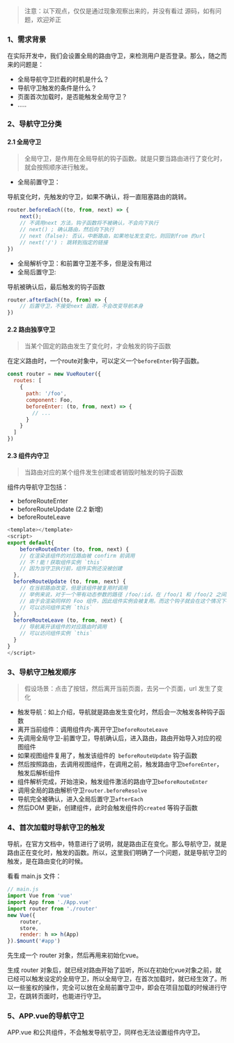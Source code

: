 > 注意：以下观点，仅仅是通过现象观察出来的，并没有看过 源码，如有问题，欢迎斧正
### 1、需求背景
在实际开发中，我们会设置全局的路由守卫，来检测用户是否登录。那么，随之而来的问题是：
* 全局导航守卫拦截的时机是什么？
* 导航守卫触发的条件是什么？
* 页面首次加载时，是否能触发全局守卫？
* .....
### 2、导航守卫分类
#### 2.1 全局守卫
> 全局守卫，是作用在全局导航的钩子函数。就是只要当路由进行了变化时，就会按照顺序进行触发。
* 全局前置守卫：

导航变化时，先触发的守卫，如果不确认，将一直阻塞路由的跳转。
```javascript
router.beforeEach((to, from, next) => {
    next();
    // 不调用next 方法，钩子函数将不被确认，不会向下执行
    // next() ; 确认路由，然后向下执行
    // next（false): 否认，中断路由，如果地址发生变化，则回到from 的url
    // next('/') : 跳转到指定的链接
})
```
* 全局解析守卫：和前置守卫差不多，但是没有用过
* 全局后置守卫:

导航被确认后，最后触发的钩子函数
```javascript
router.afterEach((to, from) => {
    // 后置守卫，不接受next 函数，不会改变导航本身
})
```
#### 2.2 路由独享守卫
> 当某个固定的路由发生了变化时，才会触发的钩子函数

在定义路由时，一个route对象中，可以定义一个`beforeEnter`钩子函数。
```javascript
const router = new VueRouter({
  routes: [
    {
      path: '/foo',
      component: Foo,
      beforeEnter: (to, from, next) => {
        // ...
      }
    }
  ]
})
```
#### 2.3 组件内守卫
> 当路由对应的某个组件发生创建或者销毁时触发的钩子函数

组件内导航守卫包括：
* beforeRouteEnter
* beforeRouteUpdate (2.2 新增)
* beforeRouteLeave
```javascript
<template></template>
<script>
export default{
    beforeRouteEnter (to, from, next) {
    // 在渲染该组件的对应路由被 confirm 前调用
    // 不！能！获取组件实例 `this`
    // 因为当守卫执行前，组件实例还没被创建
  },
  beforeRouteUpdate (to, from, next) {
    // 在当前路由改变，但是该组件被复用时调用
    // 举例来说，对于一个带有动态参数的路径 /foo/:id，在 /foo/1 和 /foo/2 之间跳转的时候，
    // 由于会渲染同样的 Foo 组件，因此组件实例会被复用。而这个钩子就会在这个情况下被调用。
    // 可以访问组件实例 `this`
  },
  beforeRouteLeave (to, from, next) {
    // 导航离开该组件的对应路由时调用
    // 可以访问组件实例 `this`
  }
}
</script>
```
### 3、导航守卫触发顺序
> 假设场景：点击了按钮，然后离开当前页面，去另一个页面，url 发生了变化
* 触发导航：如上介绍，导航就是路由发生变化时，然后会一次触发各种钩子函数
* 离开当前组件：调用组件内-离开守卫`beforeRouteLeave`
* 先调用全局守卫-前置守卫，导航确认后，进入路由，路由开始导入对应的视图组件
* 如果视图组件复用了，触发该组件的` beforeRouteUpdate` 钩子函数
* 然后按照路由，去调用视图组件，在调用之前，触发路由守卫`beforeEnter`，触发后解析组件
* 组件解析完成，开始渲染，触发组件激活的路由守卫`beforeRouteEnter` 
* 调用全局的路由解析守卫`router.beforeResolve`
* 导航完全被确认，进入全局后置守卫`afterEach`
* 然后DOM 更新，创建组件，此时会触发组件的`created` 等钩子函数
### 4、首次加载时导航守卫的触发
导航，在官方文档中，特意进行了说明，就是路由正在变化。那么导航守卫，就是路由正在变化时，触发的函数。所以，这里我们明确了一个问题，就是导航守卫的触发，是在路由变化的时候。

看看 main.js 文件：
```javascript
// main.js
import Vue from 'vue'
import App from './App.vue'
import router from './router'
new Vue({
	router,
	store,
	render: h => h(App)
}).$mount('#app')
```
先生成一个 router 对象，然后再用来初始化vue。

生成 router 对象后，就已经对路由开始了监听，所以在初始化vue对象之前，就已经可以触发设定的全局守卫，所以全局守卫，在首次加载时，就已经生效了。所以一些鉴权的操作，完全可以放在全局前置守卫中，即会在项目加载的时候进行守卫，在跳转页面时，也能进行守卫。

### 5、APP.vue的导航守卫
APP.vue 和公共组件，不会触发导航守卫，同样也无法设置组件内守卫。